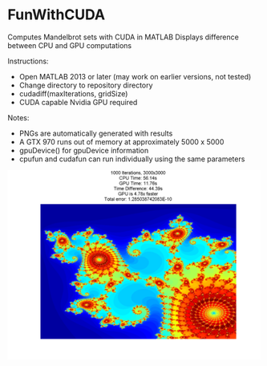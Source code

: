 # FunWithCUDA
Computes Mandelbrot sets with CUDA in MATLAB
Displays difference between CPU and GPU computations

Instructions:
- Open MATLAB 2013 or later (may work on earlier versions, not tested)
- Change directory to repository directory
- cudadiff(maxIterations, gridSize)
- CUDA capable Nvidia GPU required

Notes:
- PNGs are automatically generated with results
- A GTX 970 runs out of memory at approximately 5000 x 5000
- gpuDevice() for gpuDevice information
- cpufun and cudafun can run individually using the same parameters

![Alt text](https://github.com/DavidLu1997/FunWithCUDA/blob/master/result.png)
